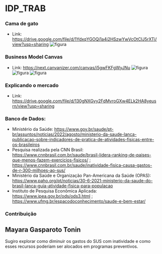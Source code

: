 # IDP_TRAB

### Cama de gato
- Link: https://drive.google.com/file/d/1YdxqYGOQi1a4i2HSzwYwVcOtCIJ5rXTj/view?usp=sharing
![figura](https://github.com/LucasBittencourt20/IDP_TRAB/blob/333736a0582218eaf02f51f30201c4d39cf6a779/Captura%20de%20Tela%202022-10-21%20a%CC%80s%2017.17.03.png)

### Business Model Canvas
- Link: https://next.canvanizer.com/canvas/i5gwFKFgWyJNu
![figura](https://github.com/LucasBittencourt20/IDP_TRAB/blob/b63e9798e55f36d59180bd6dae35136562bb9959/Captura%20de%20Tela%202022-10-21%20a%CC%80s%2017.58.42.png)
![figura](https://github.com/LucasBittencourt20/IDP_TRAB/blob/5bd9a38be553e2e7d05e2bbe2f5577ac22b20da0/Captura%20de%20Tela%202022-10-21%20a%CC%80s%2017.59.18.png)
![figura](https://github.com/LucasBittencourt20/IDP_TRAB/blob/71ad7c1254b1589f0a37f48e088c39c50e07a9bf/Captura%20de%20Tela%202022-10-21%20a%CC%80s%2017.59.45.png)

### Explicando o mercado
- Link: https://drive.google.com/file/d/130gNXGvy2FdMvroGXw4ELk2HA8yeusrn/view?usp=sharing

### Banco de Dados:
- Ministério da Saúde: https://www.gov.br/saude/pt-br/assuntos/noticias/2022/agosto/ministerio-da-saude-lanca-publicacao-sobre-indicadores-de-pratica-de-atividades-fisicas-entre-os-brasileiros
- Pesquisa realizada pela CNN Brasil: https://www.cnnbrasil.com.br/saude/brasil-lidera-ranking-de-paises-que-menos-fazem-exercicios-fisicos/ ; https://www.cnnbrasil.com.br/saude/inatividade-fisica-causa-gastos-de-r-300-milhoes-ao-sus/
- Ministério da Saúde e Organização Pan-Americana da Saúde (OPAS): https://www.paho.org/pt/noticias/30-6-2021-ministerio-da-saude-do-brasil-lanca-guia-atividade-fisica-para-populacao
- Instituto de Pesquisa Econômica Aplicada: https://www.ipea.gov.br/ods/ods3.html ; https://www.ufmg.br/espacodoconhecimento/saude-e-bem-estar/

### Contribuição

## Mayara Gasparoto Tonin
Sugiro explorar como diminuir os gastos do SUS com inatividade e como esses recursos poderiam ser alocados em programas preventivos.
